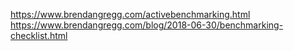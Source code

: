 
https://www.brendangregg.com/activebenchmarking.html
https://www.brendangregg.com/blog/2018-06-30/benchmarking-checklist.html